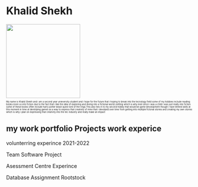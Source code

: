 <!DOCTYPE html>
<html>
<head>
    <title>My work portfollio  title</title>
<body>
<h1>Khalid Shekh</h1>
<img src="https://images.pexels.com/photos/159866/books-book-pages-read-literature-159866.jpeg?cs=srgb&dl=pexels-pixabay-159866.jpg&fm=jpg" width="200">
<p style="font-size:6px;">My name is Khalid Shekh and i am a second year unieversity student and i hope for the future that i hoping to break into the tecnology field some of my hobbies include reading books more so into fiction due to the fact that i like the idea of exploring and diving into a fictional world /setting which is why ever since i was a child i was just really into fiction some of these books often include harry potter beast quest lord of the rings.This also ties in to my second hobby that would be game devolopment though i have limited skills at this moment in time at devlolping games as a way to express that creatvity of mine that i devolped over time from getting into multiple fictonal stories and creating my own stories which is why i plan on expressing that creatvity into the tec industry and really make an impact



    
<h2> my work portfolio Projects work experice</h2>
<p font size="font-size:6px;":> 
<p> volunterring experince 2021-2022
<p>Team Software Project
<p>Asessment Centre Experince
<p>Database Assignment Rootstock

